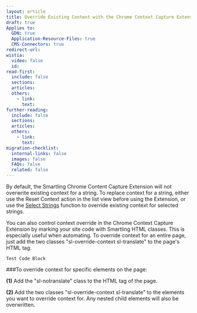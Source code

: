 ```yaml
---
layout: article
title: Override Existing Context with the Chrome Context Capture Extension
draft: true
Applies to:
  GDN: true
  Application-Resource-Files: true
  CMS-Connectors: true
redirect-url:
wistia:
  video: false
  id:
read-first:
  include: false
  sections:
  articles:
  others:
    - link:
      text:
further-reading:
  include: false
  sections:
  articles:
  others:
    - link:
      text:
migration-checklist:
  internal-links: false
  images: false
  FAQs: false
  related: false
---
```


By default, the Smartling Chrome Content Capture Extension will not overwrite existing context for a string. To replace context for a string, either use the Reset Context action in the list view before using the Extension, or use the [Select Strings]() function to override existing context for selected strings.

You can also control context override in the Chrome Context Capture Extension by marking your site code with Smartling HTML classes. This is especially useful when automating. To override context for an entire page, just add the two classes "sl-override-context sl-translate" to the page's HTML tag.

~~~
Test Code Block
~~~

###To override context for specific elements on the page:

**(1)** Add the "sl-notranslate" class to the HTML tag of the page.

**(2)** Add the two classes "sl-override-context sl-translate" to the elements you want to override context for. Any nested child elements will also be overwritten.
